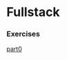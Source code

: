 # Fullstack

### Exercises

[part0](https://github.com/irelinna/fullstack/tree/main/exercises/part0)
 
